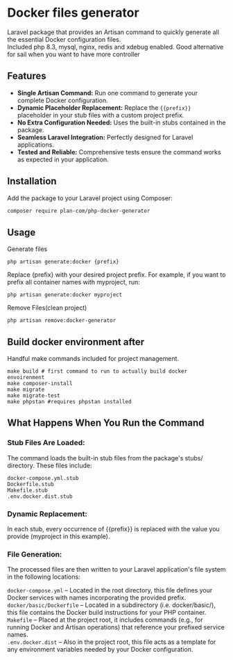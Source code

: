 # Docker files generator
Laravel package that provides an Artisan command to quickly generate all the essential Docker configuration files.  
Included php 8.3, mysql, nginx, redis and xdebug enabled. Good alternative for sail when you want to have more controller  

## Features

- **Single Artisan Command:** Run one command to generate your complete Docker configuration.
- **Dynamic Placeholder Replacement:** Replace the `{{prefix}}` placeholder in your stub files with a custom project prefix.
- **No Extra Configuration Needed:** Uses the built-in stubs contained in the package.
- **Seamless Laravel Integration:** Perfectly designed for Laravel applications.
- **Tested and Reliable:** Comprehensive tests ensure the command works as expected in your application.

## Installation

Add the package to your Laravel project using Composer:

```bash
composer require plan-com/php-docker-generator
```

## Usage

Generate files  
```
php artisan generate:docker {prefix}
```
Replace {prefix} with your desired project prefix. For example, if you want to prefix all container names with myproject, run:
```
php artisan generate:docker myproject
```
Remove Files(clean project)
```
php artisan remove:docker-generator
```

## Build docker environment after
Handful make commands included for project management.
```
make build # first command to run to actually build docker envoirenment 
make composer-install
make migrate
make migrate-test
make phpstan #requires phpstan installed
```

## What Happens When You Run the Command

### Stub Files Are Loaded:
The command loads the built-in stub files from the package's stubs/ directory. These files include:

```
docker-compose.yml.stub
Dockerfile.stub
Makefile.stub
.env.docker.dist.stub
```

### Dynamic Replacement:
In each stub, every occurrence of {{prefix}} is replaced with the value you provide (myproject in this example).

### File Generation:
The processed files are then written to your Laravel application's file system in the following locations:

`docker-compose.yml` – Located in the root directory, this file defines your Docker services with names incorporating the provided prefix.  
`docker/basic/Dockerfile` – Located in a subdirectory (i.e. docker/basic/), this file contains the Docker build instructions for your PHP container.  
`Makefile` – Placed at the project root, it includes commands (e.g., for running Docker and Artisan operations) that reference your prefixed service names.  
`.env.docker.dist` – Also in the project root, this file acts as a template for any environment variables needed by your Docker configuration.  


